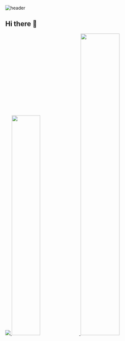 ![header](https://capsule-render.vercel.app/api?type=waving&color=timeGradient&height=120&animation=fadeIn&section=footer&text=🚗🚘🚛&fontAlign=70)

## Hi there 👋

<a href="s">
  <img src="https://github-readme-stats.vercel.app/api/top-langs/?username=iilliiilll&exclude_repo=dkssud8150.github.io&layout=compact&theme=tokyonight" />
</a>
<a href="s">
  <img src="https://github-readme-stats.vercel.app/api?username=iilliiilll&theme=tokyonight&show_icons=true" width="42%" />
</a>

<img src="https://raw.githubusercontent.com/iilliiilll/github-stats-transparent/output/generated/languages.svg" width="49.2%" />
